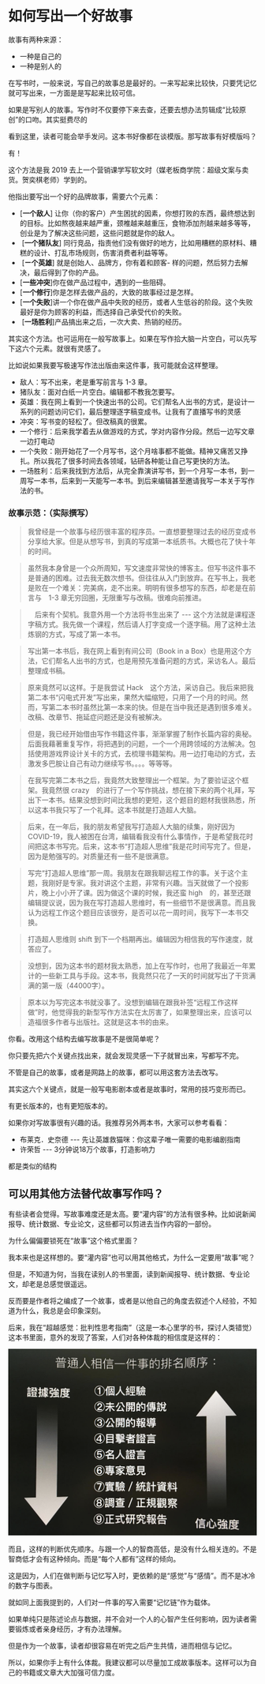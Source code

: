# 如何写出一个好故事

故事有两种来源：

* 一种是自己的
* 一种是别人的

在写书时，一般来说，写自己的故事总是最好的。一来写起来比较快，只要凭记忆就可写出来，一方面是是写起来比较可信。

如果是写别人的故事。写作时不仅要停下来去查，还要去想办法剪辑成“比较原创”的口吻。其实挺费尽的

看到这里，读者可能会举手发问。这本书好像都在谈模版。那写故事有好模版吗？

有！

这个方法是我 2019 去上一个营销课学写软文时（媒老板商学院：超级文案与卖货。贺奕棋老师）学到的。

他指出要写出一个好的品牌故事，需要六个元素：

-   \[**一个敌人**\]
    让你（你的客户）产生困扰的因素，你想打败的东西，最终想达到的目标。比如熬夜越来越严重，颈椎越来越重压，食物添加剂越来越多等等，创业是为了解决这些问题，这些问题就是你的敌人。
-    \[**一个猪队友**\]
    同行竞品，指责他们没有做好的地方，比如用糟糕的原材料、糟糕的设计、打乱市场规则，伤害消费者利益等等。
-    \[**ㄧ个英雄**\] 就是创始人、品牌方，你有着和顾客-
    样的问题，然后努力去解决，最后得到了你的产品。
-   \[**一些冲突**\]你在做产品过程中，遇到的一些阻碍。
-   \[**一个修行**\]你是怎样去做产品的，大致的故事经过是怎样。
-   \[**一个失败**\]讲一个你在做产品中失败的经历，或者人生低谷的阶段。这个失败最好是你为顾客的利益，而选择自己承受代价的失败。
-    \[**一场胜利**\]产品搞出来之后，一次大卖、热销的经历。

其实这个方法。也可运用在一般写故事上。如果在写作拾大脑一片空白，可以先写下这六个元素。就很有灵感了。

比如说如果我要写极速写作法出版由来这件事，我可能就会这样整理。

-   敌人：写不出来，老是重写前言与 1-3 章。
-   猪队友：面对白纸一片空白。编辑都不教我怎要写。
-   英雄：我在网上看到一个快速出书的公司。它们帮名人出书的方式，是设计一系列的问题访问它们，最后整理逐字稿变成书。让我有了直播写书的灵感
-   冲突：写书变的轻松了。但改稿真的很累。
-   一个修行：后来我学着去从做游戏的方式，学对内容作分段。然后一边写文章一边打电动
-   一个失败：刚开始花了一个月写书，这个月啥事都不能做。精神又痛苦又挣扎。所以我花了很多时间去各领域，钻研各种能让自己写更快的方法。
-   一场胜利：后来我找到方法后，从完全靠演讲写书，到一个月写一本书，到一周写一本书，后来到一天能写一本书。到后来编辑甚至邀请我写一本关于写作法的书。

### 故事示范：（实际撰写）

> 我曾经是一个故事与经历很丰富的程序员。一直想要整理过去的经历变成书分享给大家。但是从想写书，到真的写成第一本纸质书。大概也花了快十年的时间。

> 虽然我本身曾是一个众所周知，写文速度非常快的博客主。但写书这件事不是普通的困难。过去我无数次想书。但往往从入门到放弃。在写书上，我老是败在一个难关：完美病，走不出来。明明有很多想写的东西，却老是在前言与　1-3 章无穷回圈，无限重写与改稿。很难向前推进。

>　后来有个契机。我意外用一个方法将书生出来了 --- 这个方法就是课程逐字稿方式。我先做一个课程，然后请人打字变成一个逐字稿。用了这种土法炼钢的方式，写成了第一本书。

> 写出第一本书后，我在网上看到有间公司（Book in a Box）也是用这个方法，它们帮名人出书的方式，也是用预先准备问题的方式，采访名人。最后整理成书稿。

> 原来竟然可以这样。于是我尝试 Hack　这个方法，采访自己。我后来把我第二本书“闪电式开发”写出来，果然大幅缩短，只用了一个月的时间。然而，写第二本书时虽然比第一本来的快。但是在当中我还是遇到很多难关。改稿、改章节、拖延症问题还是没有被解决。

> 但是，我已经开始借由写作书籍这件事，渐渐掌握了制作长篇内容的奥秘。后面我藉著重复写作，将把遇到的问题，一个一个用跨领域的方法解决。包括使用游戏界设计关卡的方式，去梳理书籍架构。用一边打电动的方式，去激发多巴胺让自己有动力继续写书。。。。等等等。

>  在我写完第二本书之后，我竟然大致整理出一个框架。为了要验证这个框架。我竟然很 crazy　的进行了一个写作挑战，想在接下来的两个礼拜，写出下一本书。结果没想到时间比我想的更短，这个题目的题材我很熟悉，所以这本书我只写了一个礼拜。这本书就是打造超人大脑。

> 后来，在一年后，我的朋友希望我写打造超人大脑的续集，刚好因为 COVID-19，我人被困在台湾，编辑看我没有什么事情作，于是希望我花时间把这本书写完。后来，这本书“打造超人思维”我是花时间写完了。但是，因为是勉强写的。对质量还有一些不是很满意。

> 写完“打造超人思维”那一周。我朋友在跟我聊远程工作的事。关于这个主题，我刚好是专家。我对讲这个主题，非常有兴趣。当天就做了一个投影片，晚上小小开了课。因为做这个课的时候，我还蛮 high　的，甚至还跟编辑提议说，因为我在写打造超人思维时，有一些细节不是很满意。而且我认为远程工作这个题目应该很夯，是否可以花一周时间，我写下一本书交换。

> 打造超人思维则 shift 到下一个档期再出。编辑因为相信我的写作速度，就答应了。

> 没想到，因为这本书的题材我太熟悉，加上在写作时，也用了我最近一年累计的一些新工具与手段。这本书，我竟然只花了一天的时间就写出了干货满满的第一版（44000字）。

> 原本以为写完这本书就没事了。没想到编辑在跟我补签“远程工作这样做”时，他觉得我的新型写作方法实在太厉害了，如果整理出来，应该可以造福很多作者与出版社。这就是这本书的由来。

你看。改用这个结构去编写故事是不是很简单呢？

你只要先把六个关键点找出来，就会发现灵感一下子就冒出来，写都写不完。

不管是自己的故事，或者是网路上的故事，都可以用这套方法去改写。

其实这六个关键点，就是一般写电影剧本或者是故事时，常用的技巧变形而已。

有更长版本的，也有更短版本的。

如果你对写故事很有兴趣的话。我推荐另外两本书，大家可以参考看看：

-   布莱克．史奈德 --- 先让英雄救猫咪：你这辈子唯一需要的电影编剧指南
-   许荣哲 --- 3分钟说18万个故事，打造影响力

都是类似的结构

## 可以用其他方法替代故事写作吗？

有些读者会觉得。写故事难度还是太高。要“灌内容”的方法有很多种。比如说新闻报导、统计数据、专业论文，这些都可以剪进去当作内容的一部份。

为什么偏偏要锁死在“故事”这个格式里面？

我本来也是这样想的。要“灌内容”也可以用其他格式，为什么一定要用“故事”呢？

但是，不知道为何，当我在读别人的书里面，读到新闻报导、统计数据、专业论文，却老是总感觉很遥远。

反而要是作者将之编成了一个故事，或者是以他自己的角度去叙述个人经验，不知道为什么，我总是会印象深刻。

后来，我在“超越感觉：批判性思考指南”（这是一本心里学的书，探讨人类错觉）这本书里面，意外的发现了答案，人们对各种体裁的相信度是这样的：

![图片](./story-image/media/image2.png)

而且，这样的判断优先顺序。与跟一个人的智商高低，是没有什么相关连的。不是智商低才会有这种倾向。而是“每个人都有”这样的倾向。

这是因为，人们在做判断与记忆写入时，更依赖的是“感觉”与“感情”。而不是冰冷的数字与图表。

就如同上面我提到的，人们对一件事的写入需要“记忆链”作为载体。

如果单纯只是陈述论点与数据，并不会对一个人的心智产生任何影响，因为读者需要锻炼或者亲身经历，才有办法理解。

但是作为一个故事，读者却很容易在听完之后产生共情，进而相信与记忆。

所以，如果你手上有什么体裁。我建议都可以尽量加工成故事版本。这样可以为自己的书籍或文章大大加强可信力度。
